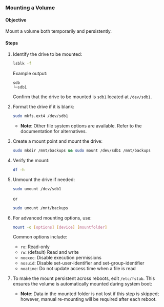 ### Mounting a Volume

#### Objective
Mount a volume both temporarily and persistently.

#### Steps

1. Identify the drive to be mounted:

   ```bash
   lsblk -f
   ```

   Example output:
   ```
   sdb                 
   └─sdb1
   ```
   Confirm that the drive to be mounted is `sdb1` located at `/dev/sdb1`.

2. Format the drive if it is blank:

   ```bash
   sudo mkfs.ext4 /dev/sdb1
   ```

   - **Note**: Other file system options are available. Refer to the documentation for alternatives.

3. Create a mount point and mount the drive:

   ```bash
   sudo mkdir /mnt/backups && sudo mount /dev/sdb1 /mnt/backups
   ```

4. Verify the mount:

   ```bash
   df -h
   ```

5. Unmount the drive if needed:

   ```bash
   sudo umount /dev/sdb1
   ```

   or

   ```bash
   sudo umount /mnt/backups
   ```

6. For advanced mounting options, use:

   ```bash
   mount -o [options] [device] [mountfolder]
   ```

   Common options include:
   - `ro`: Read-only
   - `rw`: (default) Read and write
   - `noexec`: Disable execution permissions
   - `nosuid`: Disable set-user-identifier and set-group-identifier
   - `noatime`: Do not update access time when a file is read

7. To make the mount persistent across reboots, edit `/etc/fstab`. This ensures the volume is automatically mounted during system boot:

   - **Note**: Data in the mounted folder is not lost if this step is skipped; however, manual re-mounting will be required after each reboot.
